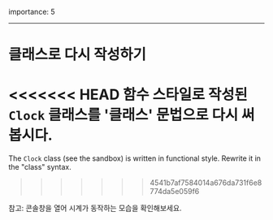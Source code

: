 importance: 5

---

# 클래스로 다시 작성하기

<<<<<<< HEAD
함수 스타일로 작성된 `Clock` 클래스를 '클래스' 문법으로 다시 써봅시다.
=======
The `Clock` class (see the sandbox) is written in functional style. Rewrite it in the "class" syntax.
>>>>>>> 4541b7af7584014a676da731f6e8774da5e059f6

참고: 콘솔창을 열어 시계가 동작하는 모습을 확인해보세요.
